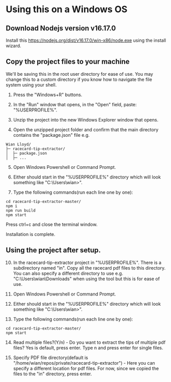 # Using this on a Windows OS

## Download Nodejs version v16.17.0

Install this https://nodejs.org/dist/v16.17.0/win-x86/node.exe using the install wizard.

## Copy the project files to your machine

We'll be saving this in the root user directory for ease of use. You may change this to a custom directory if you know how to navigate the file system using your shell.

1. Press the "Windows+R" buttons.

2. In the "Run" window that opens, in the "Open" field, paste: "%USERPROFILE%".

3. Unzip the project into the new Windows Explorer window that opens.

4. Open the unzipped project folder and confirm that the main directory contains the "package.json" file e.g.

```
Wian Lloyd/
├─ racecard-tip-extractor/
│  ├─ package.json
│  ├─ ...
```

5. Open Windows Powershell or Command Prompt.

6. Either should start in the "%USERPROFILE%" directory which will look something like "C:\Users\wian>".

7. Type the following commands(run each line one by one):

```
cd racecard-tip-extractor-master/
npm i
npm run build
npm start
```

Press ctrl+c and close the terminal window.

Installation is complete.

## Using the project after setup.

10. In the racecard-tip-extractor project in "%USERPROFILE%". There is a subdirectory named "in". Copy all the racecard pdf files to this directory. You can also specify a different directory to use e.g. "C:\Users\wian\Downloads" when using the tool but this is for ease of use.

11. Open Windows Powershell or Command Prompt.

12. Either should start in the "%USERPROFILE%" directory which will look something like "C:\Users\wian>".

13. Type the following commands(run each line one by one):

```
cd racecard-tip-extractor-master/
npm start
```

14. Read multiple files?(Y/n) - Do you want to extract the tips of multiple pdf files? Yes is default, press enter. Type n and press enter for single files.

15. Specify PDF file directory(default is "/home/wian/repos/private/racecard-tip-extractor") - Here you can specify a different location for pdf files. For now, since we copied the files to the "in" directory, press enter.
